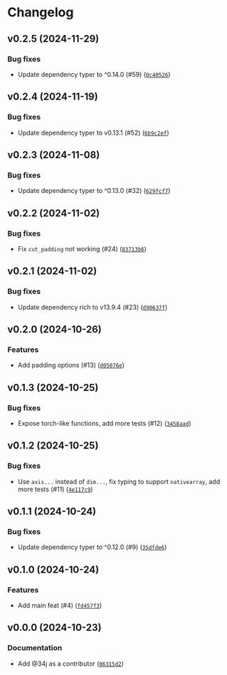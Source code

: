 # Changelog

## v0.2.5 (2024-11-29)

### Bug fixes

- Update dependency typer to ^0.14.0 (#59) ([`0c40526`](https://github.com/34j/shift-nth-row-n-steps/commit/0c405264fc02ca484b0473d453126a96e720f17d))

## v0.2.4 (2024-11-19)

### Bug fixes

- Update dependency typer to v0.13.1 (#52) ([`6b9c2ef`](https://github.com/34j/shift-nth-row-n-steps/commit/6b9c2ef8ffa72d918d45a2e4fcbeaed5bd14ce5e))

## v0.2.3 (2024-11-08)

### Bug fixes

- Update dependency typer to ^0.13.0 (#32) ([`629fcf7`](https://github.com/34j/shift-nth-row-n-steps/commit/629fcf7c7652d51995c140e5904aeae31afc2341))

## v0.2.2 (2024-11-02)

### Bug fixes

- Fix `cut_padding` not working (#24) ([`83713b6`](https://github.com/34j/shift-nth-row-n-steps/commit/83713b6a1b13c5c76c7e8601dcbadb4e8618adff))

## v0.2.1 (2024-11-02)

### Bug fixes

- Update dependency rich to v13.9.4 (#23) ([`d90637f`](https://github.com/34j/shift-nth-row-n-steps/commit/d90637f5e60eea4833dfa9e5e5e874af5100b9c0))

## v0.2.0 (2024-10-26)

### Features

- Add padding options (#13) ([`d05076e`](https://github.com/34j/shift-nth-row-n-steps/commit/d05076e87836b5d321de5c8b650646af57861aef))

## v0.1.3 (2024-10-25)

### Bug fixes

- Expose torch-like functions, add more tests (#12) ([`3458aad`](https://github.com/34j/shift-nth-row-n-steps/commit/3458aad340b25e9a83735c25b1cb4af8cb9772f5))

## v0.1.2 (2024-10-25)

### Bug fixes

- Use `axis...` instead of `dim...`, fix typing to support `nativearray`, add more tests (#11) ([`4e117c9`](https://github.com/34j/shift-nth-row-n-steps/commit/4e117c93babd0344a527ea1416ee40d59f7bd00d))

## v0.1.1 (2024-10-24)

### Bug fixes

- Update dependency typer to ^0.12.0 (#9) ([`35dfde6`](https://github.com/34j/shift-nth-row-n-steps/commit/35dfde61111d4c7dacdf365a25069be250efd20a))

## v0.1.0 (2024-10-24)

### Features

- Add main feat (#4) ([`fd457f3`](https://github.com/34j/shift-nth-row-n-steps/commit/fd457f3f2a71ae94bcd1af92c4c974431003e84f))

## v0.0.0 (2024-10-23)

### Documentation

- Add @34j as a contributor ([`06315d2`](https://github.com/34j/shift-nth-row-n-steps/commit/06315d2ad5f91ca507be2ca4d2a7fe7413d2dc2d))
